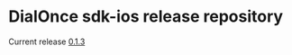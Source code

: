 # DialOnce sdk-ios release repository

Current release [0.1.3](https://github.com/dial-once/sdk-ios-releases/releases/tag/0.1.3)
